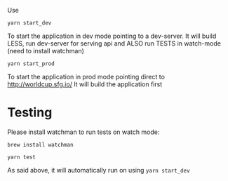 
Use

```yarn start_dev```

To start the application in dev mode pointing to a dev-server.
It will build LESS, run dev-server for serving api and ALSO run TESTS in watch-mode (need to install watchman)

```yarn start_prod```

To start the application in prod mode pointing direct to http://worldcup.sfg.io/
It will build the application first

# Testing

Please install watchman to run tests on watch mode:

```brew install watchman```

```yarn test```

As said above, it will automatically run on using ```yarn start_dev```